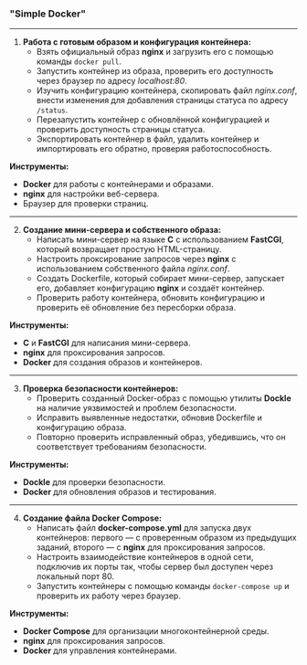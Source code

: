 ### "Simple Docker"

---

1. **Работа с готовым образом и конфигурация контейнера:**  
   - Взять официальный образ **nginx** и загрузить его с помощью команды `docker pull`.  
   - Запустить контейнер из образа, проверить его доступность через браузер по адресу *localhost:80*.  
   - Изучить конфигурацию контейнера, скопировать файл *nginx.conf*, внести изменения для добавления страницы статуса по адресу `/status`.  
   - Перезапустить контейнер с обновлённой конфигурацией и проверить доступность страницы статуса.  
   - Экспортировать контейнер в файл, удалить контейнер и импортировать его обратно, проверяя работоспособность.  

**Инструменты:**  
- **Docker** для работы с контейнерами и образами.  
- **nginx** для настройки веб-сервера.  
- Браузер для проверки страниц.  

---

2. **Создание мини-сервера и собственного образа:**  
   - Написать мини-сервер на языке **C** с использованием **FastCGI**, который возвращает простую HTML-страницу.  
   - Настроить проксирование запросов через **nginx** с использованием собственного файла *nginx.conf*.  
   - Создать Dockerfile, который собирает мини-сервер, запускает его, добавляет конфигурацию **nginx** и создаёт контейнер.  
   - Проверить работу контейнера, обновить конфигурацию и проверить её обновление без пересборки образа.  

**Инструменты:**  
- **C** и **FastCGI** для написания мини-сервера.  
- **nginx** для проксирования запросов.  
- **Docker** для создания образов и контейнеров.  

---

3. **Проверка безопасности контейнеров:**  
   - Проверить созданный Docker-образ с помощью утилиты **Dockle** на наличие уязвимостей и проблем безопасности.  
   - Исправить выявленные недостатки, обновив Dockerfile и конфигурацию образа.  
   - Повторно проверить исправленный образ, убедившись, что он соответствует требованиям безопасности.  

**Инструменты:**  
- **Dockle** для проверки безопасности.  
- **Docker** для обновления образов и тестирования.  

---

4. **Создание файла Docker Compose:**  
   - Написать файл **docker-compose.yml** для запуска двух контейнеров: первого — с проверенным образом из предыдущих заданий, второго — с **nginx** для проксирования запросов.  
   - Настроить взаимодействие контейнеров в одной сети, подключив их порты так, чтобы сервер был доступен через локальный порт 80.  
   - Запустить контейнеры с помощью команды `docker-compose up` и проверить их работу через браузер.  

**Инструменты:**  
- **Docker Compose** для организации многоконтейнерной среды.  
- **nginx** для проксирования запросов.  
- **Docker** для управления контейнерами.  
